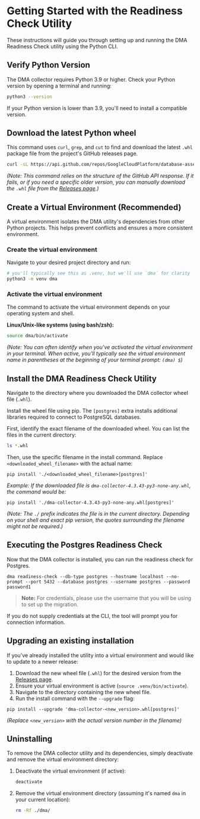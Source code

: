 # Getting Started with the Readiness Check Utility

These instructions will guide you through setting up and running the DMA Readiness Check utility using the Python CLI.

## Verify Python Version

The DMA collector requires Python 3.9 or higher. Check your Python version by opening a terminal and running:

```bash
python3 --version
```

If your Python version is lower than 3.9, you'll need to install a compatible version.

## Download the latest Python wheel

This command uses `curl`, `grep`, and `cut` to find and download the latest `.whl` package file from the project's GitHub releases page.

```bash
curl -sL https://api.github.com/repos/GoogleCloudPlatform/database-assessment/releases/latest | grep '"browser_download_url":' | grep '\.whl"' | cut -d '"' -f 4 | xargs curl -LO
```

*(Note: This command relies on the structure of the GitHub API response. If it fails, or if you need a specific older version, you can manually download the `.whl` file from the [Releases page](https://github.com/GoogleCloudPlatform/database-assessment/releases).)*

## Create a Virtual Environment (Recommended)

A virtual environment isolates the DMA utility's dependencies from other Python projects. This helps prevent conflicts and ensures a more consistent environment.

### Create the virtual environment

Navigate to your desired project directory and run:

```bash
# you'll typically see this as .venv, but we'll use `dma` for clarity
python3 -m venv dma
```

### Activate the virtual environment

The command to activate the virtual environment depends on your operating system and shell.

**Linux/Unix-like systems (using bash/zsh):**
```bash
source dma/bin/activate
```

*(Note: You can often identify when you’ve activated the virtual environment in your terminal. When active, you'll typically see the virtual environment name in parentheses at the beginning of your terminal prompt: `(dma) $`)*

## Install the DMA Readiness Check Utility

Navigate to the directory where you downloaded the DMA collector wheel file (`.whl`).

Install the wheel file using pip. The `[postgres]` extra installs additional libraries required to connect to PostgreSQL databases.

First, identify the exact filename of the downloaded wheel. You can list the files in the current directory:

```bash
ls *.whl
```

Then, use the specific filename in the install command. Replace `<downloaded_wheel_filename>` with the actual name:

```shell
pip install './<downloaded_wheel_filename>[postgres]'
```

*Example: If the downloaded file is `dma-collector-4.3.43-py3-none-any.whl`, the command would be:*

```shell
pip install './dma-collector-4.3.43-py3-none-any.whl[postgres]'
```

*(Note: The `./` prefix indicates the file is in the current directory. Depending on your shell and exact pip version, the quotes surrounding the filename might not be required.)*

## Executing the Postgres Readiness Check

Now that the DMA collector is installed, you can run the readiness check for Postgres.

```shell
dma readiness-check --db-type postgres --hostname localhost --no-prompt --port 5432 --database postgres --username postgres --password password1
```

> **Note:** For credentials, please use the username that you will be using to set up the migration.

If you do not supply credentials at the CLI, the tool will prompt you for connection information.

## Upgrading an existing installation

If you’ve already installed the utility into a virtual environment and would like to update to a newer release:

1. Download the new wheel file (`.whl`) for the desired version from the [Releases page](https://github.com/GoogleCloudPlatform/database-assessment/releases).
2. Ensure your virtual environment is active (`source .venv/bin/activate`).
3. Navigate to the directory containing the new wheel file.
4. Run the install command with the `--upgrade` flag:

```shell
pip install --upgrade 'dma-collector-<new_version>.whl[postgres]'
```

*(Replace `<new_version>` with the actual version number in the filename)*

## Uninstalling

To remove the DMA collector utility and its dependencies, simply deactivate and remove the virtual environment directory:

1. Deactivate the virtual environment (if active):

    ```bash
    deactivate
    ```

2. Remove the virtual environment directory (assuming it's named `dma` in your current location):

    ```bash
    rm -Rf ./dma/
    ```
